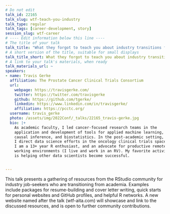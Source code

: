 ```yaml
---
# Do not edit
talk_id: 22165
talk_slug: wtf-teach-you-industry
talk_type: regular
talk_tags: [career-development, story]
session_slug: wtf-career
# ---- Edit information below this line ----
# The title of your talk
talk_title: "What they forgot to teach you about industry transitions from academia (WTF AITA)"
# A short version of the title, suitable for small displays
talk_title_short: What they forgot to teach you about industry transitions from academia (WTF AITA)
# A link to your talk's materials, when ready
talk_materials_url: ~
speakers:
- name: Travis Gerke
  affiliation: The Prostate Cancer Clinical Trials Consortium
  url:
    webpage: https://travisgerke.com/
    twitter: https://twitter.com/travisgerke
    github: https://github.com/tgerke/
    linkedin: https://www.linkedin.com/in/travisgerke/
    affiliation: https://pcctc.org/
  username: travis_gerke
  photo: /assets/img/2022Conf/_talks/22165_travis-gerke.jpg
  bio: |+
    As academic faculty, I led cancer-focused research teams in the
    application and development of tools for applied machine learning,
    causal inference, and biostatistics. In the post-academic setting,
    I direct data science efforts in the oncology clinical trials space.
    I am a 13+ year R enthusiast, and an advocate for productive remote
    working environments (I live and work in an RV). My favorite activity
    is helping other data scientists become successful.


---
```


<!-- ABSTRACT ----
Please write abstract below. You may use simple markdown (links, code style, bold, italics)
-->

This talk presents a gathering of resources from the RStudio community for
industry job-seekers who are transitioning from academia. Examples include
packages for resume-building and cover letter writing, quick starts for personal
websites and GitHub profiles, and helpful R networks. A new website named after
the talk (wtf-aita.com) will showcase and link to the discussed resources, and
is open to further community contributions.
